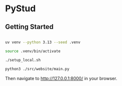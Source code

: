 # PyStud

## Getting Started

```sh

uv venv --python 3.13 --seed .venv

source .venv/bin/activate

./setup_local.sh

python3 ./src/website/main.py
```

Then navigate to http://127.0.0.1:8000/ in your browser.